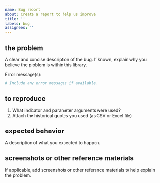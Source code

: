 ```yaml
---
name: Bug report
about: Create a report to help us improve
title: ''
labels: bug
assignees: ''
---
```


## the problem

A clear and concise description of the bug.  If known, explain why you believe the problem is within this library.

Error message(s):

```bash
# Include any error messages if available.
```

## to reproduce

1. What indicator and parameter arguments were used?
2. Attach the historical quotes you used (as CSV or Excel file)

## expected behavior

A description of what you expected to happen.

## screenshots or other reference materials

If applicable, add screenshots or other reference materials to help explain the problem.
